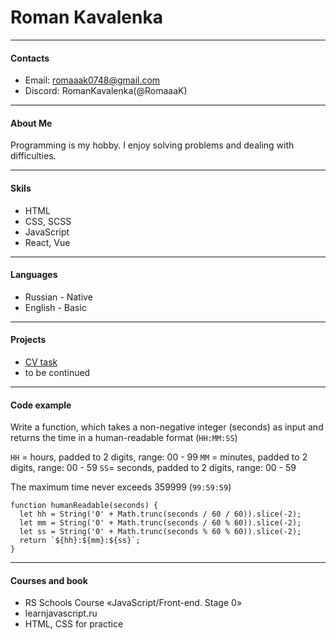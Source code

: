 # Roman Kavalenka

***

#### Contacts

* Email: romaaak0748@gmail.com
* Discord: RomanKavalenka(@RomaaaK)

***

#### About Me
Programming is my hobby.
I enjoy solving problems and dealing with difficulties.

***

#### Skils

* HTML
* CSS, SCSS
* JavaScript
* React, Vue

***

#### Languages

* Russian - Native
* English - Basic

***

#### Projects

* [CV task](https://github.com/RomaaaK/rsschool-cv)
* to be continued

***

#### Code example

Write a function, which takes a non-negative integer (seconds) as input and returns the time in a human-readable format (```HH:MM:SS```)

```HH``` = hours, padded to 2 digits, range: 00 - 99
```MM``` = minutes, padded to 2 digits, range: 00 - 59
```SS```= seconds, padded to 2 digits, range: 00 - 59

The maximum time never exceeds 359999 (```99:59:59```)

```
function humanReadable(seconds) {
  let hh = String('0' + Math.trunc(seconds / 60 / 60)).slice(-2);
  let mm = String('0' + Math.trunc(seconds / 60 % 60)).slice(-2);
  let ss = String('0' + Math.trunc(seconds % 60 % 60)).slice(-2);
  return `${hh}:${mm}:${ss}`;
}
```

***

#### Courses and book

* RS Schools Course «JavaScript/Front-end. Stage 0»
* learnjavascript.ru
* HTML, CSS for practice